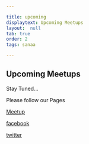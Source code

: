 ```yaml
---

title: upcoming
displaytext: Upcoming Meetups
layout:  null
tab: true
order: 2
tags: sanaa

---
```


## Upcoming Meetups

Stay Tuned...

Please follow our Pages

[Meetup](https://www.meetup.com/OWASP-Sanaa-Chapter/)

[facebook](facebook.com/owaspsanaa/)

[twitter](https://twitter.com/owaspsanaa)
